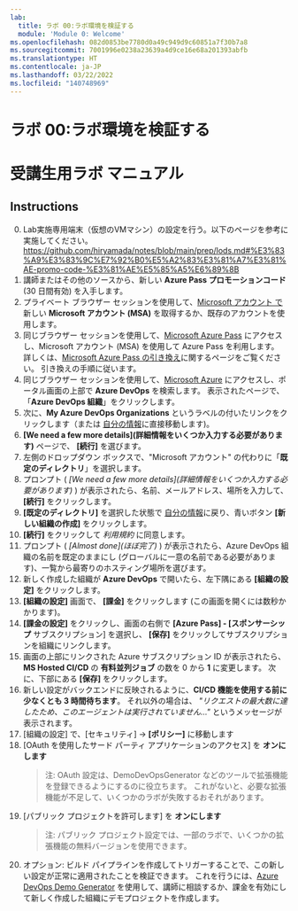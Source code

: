 ```yaml
---
lab:
  title: ラボ 00:ラボ環境を検証する
  module: 'Module 0: Welcome'
ms.openlocfilehash: 082d0853be7780d0a49c949d9c60851a7f30b7a8
ms.sourcegitcommit: 7001996e0238a23639a4d9ce16e68a201393abfb
ms.translationtype: HT
ms.contentlocale: ja-JP
ms.lasthandoff: 03/22/2022
ms.locfileid: "140748969"
---
```

# <a name="lab-00-validate-lab-environment"></a>ラボ 00:ラボ環境を検証する
# <a name="student-lab-manual"></a>受講生用ラボ マニュアル

## <a name="instructions"></a>Instructions

0. Lab実施専用端末（仮想のVMマシン）の設定を行う。以下のページを参考に実施してください。  
https://github.com/hiryamada/notes/blob/main/prep/lods.md#%E3%83%A9%E3%83%9C%E7%92%B0%E5%A2%83%E3%81%A7%E3%81%AE-promo-code-%E3%81%AE%E5%85%A5%E6%89%8B
1. 講師またはその他のソースから、新しい **Azure Pass プロモーションコード** (30 日間有効) を入手します。
2. プライベート ブラウザー セッションを使用して、[Microsoft アカウント で](https://account.microsoft.com)新しい **Microsoft アカウント (MSA)** を取得するか、既存のアカウントを使用します。
3. 同じブラウザー セッションを使用して、[Microsoft Azure Pass](https://www.microsoftazurepass.com) にアクセスし、Microsoft アカウント (MSA) を使用して Azure Pass を利用します。 詳しくは、[Microsoft Azure Pass の引き換え](https://www.microsoftazurepass.com/Home/HowTo?Length=5)に関するページをご覧ください。 引き換えの手順に従います。 
4. 同じブラウザー セッションを使用して、[Microsoft Azure](https://portal.azure.com) にアクセスし、ポータル画面の上部で **Azure DevOps** を検索します。 表示されたページで、「**Azure DevOps 組織**」をクリックします。 
5. 次に、**My Azure DevOps Organizations** というラベルの付いたリンクをクリックします（または [自分の情報](https://aex.dev.azure.com)に直接移動します)。
6. **[We need a few more details]\(詳細情報をいくつか入力する必要があります\)** ページで、 **[続行]** を選びます。
7. 左側のドロップダウン ボックスで、"Microsoft アカウント" の代わりに「**既定のディレクトリ**」を選択します。
8. プロンプト ( *[We need a few more details]\(詳細情報をいくつか入力する必要があります\)* ) が表示されたら、名前、メールアドレス、場所を入力して、 **[続行]** をクリックします。
9. **[既定のディレクトリ]** を選択した状態で [自分の情報](https://aex.dev.azure.com)に戻り、青いボタン **[新しい組織の作成]** をクリックします。
10. **[続行]** をクリックして *利用規約* に同意します。
11. プロンプト ( *[Almost done]\(ほぼ完了\)* ) が表示されたら、Azure DevOps 組織の名前を既定のままにし (グローバルに一意の名前である必要があります)、一覧から最寄りのホスティング場所を選びます。
12. 新しく作成した組織が **Azure DevOps** で開いたら、左下隅にある **[組織の設定]** をクリックします。
13. **[組織の設定]** 画面で、 **[課金]** をクリックします (この画面を開くには数秒かかります)。
14. **[課金の設定]** をクリックし、画面の右側で **[Azure Pass] - [スポンサーシップ** サブスクリプション] を選択し、 **[保存]** をクリックしてサブスクリプションを組織にリンクします。
15. 画面の上部にリンクされた Azure サブスクリプション ID が表示されたら、**MS Hosted CI/CD** の **有料並列ジョブ** の数を 0 から **1** に変更します。 次に、下部にある **[保存]** をクリックします。 
16. 新しい設定がバックエンドに反映されるように、**CI/CD 機能を使用する前に少なくとも 3 時間待ちます**。 それ以外の場合は、 *"リクエストの最大数に達したため、このエージェントは実行されていません…"* というメッセージが表示されます。
17. [組織の設定] で、[セキュリティ] -> **[ポリシー]** に移動します
18. [OAuth を使用したサード パーティ アプリケーションのアクセス] を **オンにします**
    > 注: OAuth 設定は、DemoDevOpsGenerator などのツールで拡張機能を登録できるようにするのに役立ちます。 これがないと、必要な拡張機能が不足して、いくつかのラボが失敗するおそれがあります。
19. [パブリック プロジェクトを許可します] を **オンにします**
    > 注: パブリック プロジェクト設定では、一部のラボで、いくつかの拡張機能の無料バージョンを使用できます。
20. オプション: ビルド パイプラインを作成してトリガーすることで、この新しい設定が正常に適用されたことを検証できます。 これを行うには、[Azure DevOps Demo Generator](https://azuredevopsdemogenerator.azurewebsites.net) を使用して、講師に相談するか、課金を有効にして新しく作成した組織にデモプロジェクトを作成します。
